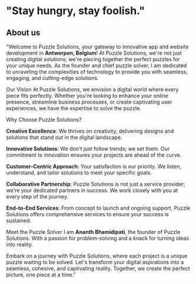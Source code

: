 # "Stay hungry, stay foolish."

## About us

"Welcome to Puzzle Solutions, your gateway to innovative app and website development in **Antwerpen, Belgium**! At Puzzle Solutions, we're not just creating digital solutions; we're piecing together the perfect puzzles for your unique needs. As the founder and chief puzzle solver, I am dedicated to unraveling the complexities of technology to provide you with seamless, engaging, and cutting-edge solutions.

Our Vision
At Puzzle Solutions, we envision a digital world where every piece fits perfectly. Whether you're looking to enhance your online presence, streamline business processes, or create captivating user experiences, we have the expertise to solve the puzzle.

Why Choose Puzzle Solutions?

**Creative Excellence**: We thrives on creativity, delivering designs and solutions that stand out in the digital landscape.

**Innovative Solutions**: We don't just follow trends; we set them. Our commitment to innovation ensures your projects are ahead of the curve.

**Customer-Centric Approach**: Your satisfaction is our priority. We listen, understand, and tailor solutions to meet your specific goals.

**Collaborative Partnership**: Puzzle Solutions is not just a service provider; we're your dedicated partners in success. We work closely with you at every step of the journey.

**End-to-End Services**: From concept to launch and ongoing support, Puzzle Solutions offers comprehensive services to ensure your success is sustained.

Meet the Puzzle Solver
I am **Ananth Bhamidipati**, the founder of Puzzle Solutions. With a passion for problem-solving and a knack for turning ideas into reality.

Embark on a journey with Puzzle Solutions, where each project is a unique puzzle waiting to be solved. Let's transform your digital aspirations into a seamless, cohesive, and captivating reality. Together, we create the perfect picture, one piece at a time."